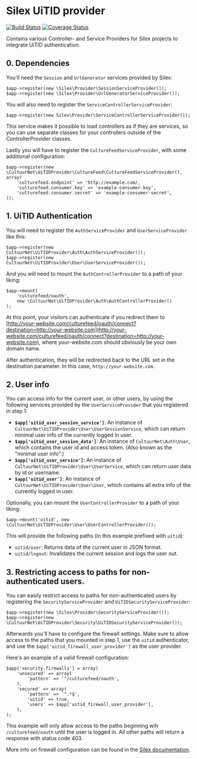 # Silex UiTID provider

[![Build Status](https://travis-ci.org/cultuurnet/silex-uitid-provider.svg?branch=master)](https://travis-ci.org/cultuurnet/silex-uitid-provider)
[![Coverage Status](https://coveralls.io/repos/cultuurnet/silex-uitid-provider/badge.svg?branch=master)](https://coveralls.io/r/cultuurnet/silex-uitid-provider?branch=master)

Contains various Controller- and Service Providers for Silex projects to integrate UiTID authentication.

## 0. Dependencies

You'll need the `Session` and `UrlGenerator` services provided by Silex:

	$app->register(new \Silex\Provider\SessionServiceProvider());
	$app->register(new \Silex\Provider\UrlGeneratorServiceProvider());
	
You will also need to register the `ServiceControllerServiceProvider`:

	$app->register(new Silex\Provider\ServiceControllerServiceProvider());
	
This service makes it possible to load controllers as if they are services, so you can use separate classes for your controllers outside of the ControllerProvider classes.

Lastly you will have to register the `CultureFeedServiceProvider`, with some additional configuration:

	$app->register(new \CultuurNet\UiTIDProvider\CultureFeed\CultureFeedServiceProvider(), array(
    	'culturefeed.endpoint' => 'http://example.com/,
    	'culturefeed.consumer.key' => 'example-consumer-key',
    	'culturefeed.consumer.secret' => 'example-consumer-secret',
	));
	
## 1. UiTID Authentication

You will need to register the `AuthServiceProvider` and `UserServiceProvider` like this:

	$app->register(new CultuurNet\UiTIDProvider\Auth\AuthServiceProvider());
	$app->register(new CultuurNet\UiTIDProvider\User\UserServiceProvider());
	
And you will need to mount the `AuthControllerProvider` to a path of your liking:

	$app->mount(
		'culturefeed/oauth', 
		new \CultuurNet\UiTIDProvider\Auth\AuthControllerProvider()
	);
	
At this point, your visitors can authenticate if you redirect them to [http://your-website.com/culturefeed/oauth/connect?destination=http://your-website.com](http://your-website.com/culturefeed/oauth/connect?destination=http://your-website.com), where your-website.com should obviously be your own domain name.

After authentication, they will be redirected back to the URL set in the destination parameter. In this case, `http://your-website.com`.

## 2. User info

You can access info for the current user, or other users, by using the following services provided by the `UserServiceProvider` that you registered in step 1:

* **`$app['uitid_user_session_service']`**: An instance of `CultuurNet\UiTIDProvider\User\UserSessionService`, which can return minimal user info of the currently logged in user.
* **`$app['uitid_user_session_data']`**: An instance of `CultuurNet\Auth\User`, which contains the user id and access token. (Also known as the "minimal user info".)
* **`$app['uitid_user_service']`**: An instance of `CultuurNet\UiTIDProvider\User\UserService`, which can return user data by id or username.
* **`$app['uitid_user']`**: An instance of `CultuurNet\UiTIDProvider\User\User`, which contains all extra info of the currently logged in user.

Optionally, you can mount the `UserControllerProvider` to a path of your liking:

	$app->mount('uitid', new \CultuurNet\UiTIDProvider\User\UserControllerProvider());

This will provide the following paths (in this example prefixed with `uitid`):

* `uitid/user`: Returns data of the current user in JSON format.
* `uitid/logout`: Invalidates the current session and logs the user out.

## 3. Restricting access to paths for non-authenticated users.

You can easily restrict access to paths for non-authenticated users by registering the `SecurityServiceProvider` and `UiTIDSecurityServiceProvider`:

	$app->register(new \Silex\Provider\SecurityServiceProvider());
	$app->register(new \CultuurNet\UiTIDProvider\Security\UiTIDSecurityServiceProvider());
	
Afterwards you'll have to configure the firewall settings. Make sure to allow access to the paths that you mounted in step 1, use the `uitid` authenticator, and use the `$app['uitid_firewall_user_provider']` as the user provider.

Here's an example of a valid firewall configuration:

	$app['security.firewalls'] = array(
   		'unsecured' => array(
        	'pattern' => '^/culturefeed/oauth',
    	),
    	'secured' => array(
       	 	'pattern' => '^.*$',
        	'uitid' => true,
        	'users' => $app['uitid_firewall_user_provider'],
    	),
	);
	
This example will only allow access to the paths beginning wih `/culturefeed/oauth` until the user is logged in. All other paths will return a response with status code 403.
	
More info on firewall configuration can be found in the [Silex documentation](http://silex.sensiolabs.org/doc/providers/security.html).




	

